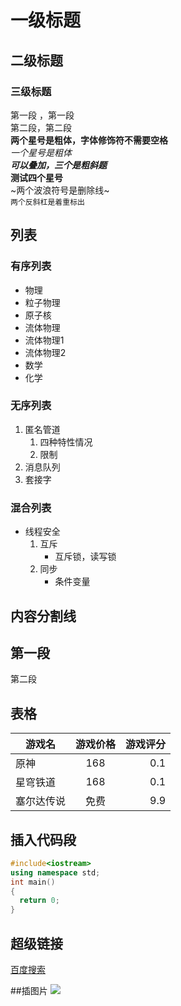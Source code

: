 # 一级标题
## 二级标题
### 三级标题
第一段
，第一段<br>第二段，第二段<br>
**两个星号是粗体，字体修饰符不需要空格**<br>
*一个星号是粗体*<br>
***可以叠加，三个是粗斜题***<br>
****测试四个星号****<br>
~两个波浪符号是删除线~<br>
`两个反斜杠是着重标出`<br>
## 列表
### 有序列表
* 物理
 * 粒子物理
 * 原子核
 * 流体物理
  * 流体物理1
  * 流体物理2
* 数学
* 化学
### 无序列表
1. 匿名管道
   1. 四种特性情况
   2. 限制
2. 消息队列
3. 套接字
### 混合列表
* 线程安全
  1. 互斥
     * 互斥锁，读写锁
  2. 同步
  	 * 条件变量
## 内容分割线
第一段
------
第二段
## 表格
游戏名|游戏价格|游戏评分
--|:--:|--:
原神|168|0.1
星穹铁道|168|0.1
塞尔达传说|免费|9.9
## 插入代码段
```cpp
#include<iostream>
using namespace std;
int main()
{
  return 0;
}
```
## 超级链接
[百度搜索](https://www.baidu.com "点击进入百度搜索")

##插图片
![](https: " ")
